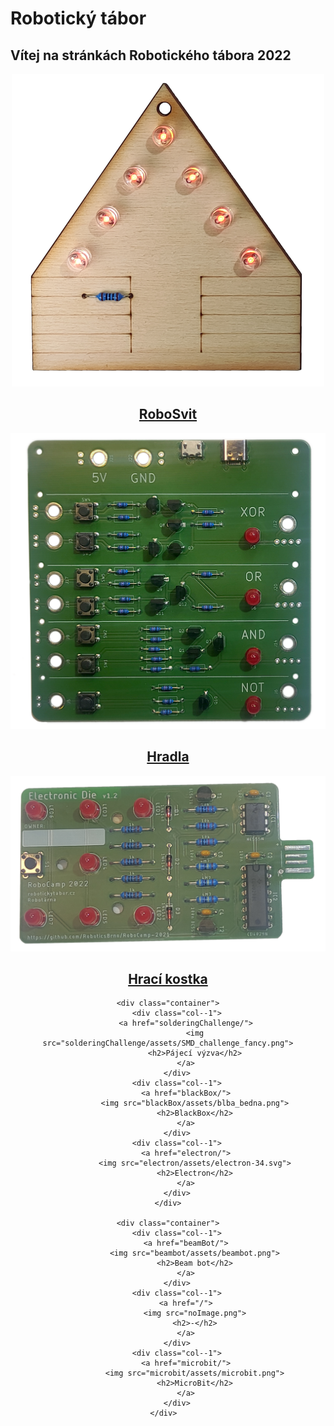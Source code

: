 # Robotický tábor

## Vítej na stránkách Robotického tábora 2022

<div align="center">
    <div class="container">
        <div class="col--1">
            <a href="roboSvit/">
                <img src="roboSvit/assets/roboSvit-propag/photo/roboSvit-propag-04.png">
                <h2>RoboSvit</h2>
            </a>
        </div>
        <div class="col--1">
            <a href="hradla/">
                <img src="hradla/photo/hradla-propag-00.png">
                <h2>Hradla</h2>
            </a>
        </div>
        <div class="col--1">
            <a href="electronicDie/">
                <img src="electronicDie/assets/fancy/Electronic_dice-02.png">
                <h2>Hrací kostka</h2>
            </a>
        </div>
    </div>

    <div class="container">
        <div class="col--1">
            <a href="solderingChallenge/">
                <img src="solderingChallenge/assets/SMD_challenge_fancy.png">
                <h2>Pájecí výzva</h2>
            </a>
        </div>
        <div class="col--1">
            <a href="blackBox/">
                <img src="blackBox/assets/blba_bedna.png">
                <h2>BlackBox</h2>
            </a>
        </div>
        <div class="col--1">
            <a href="electron/">
                <img src="electron/assets/electron-34.svg">
                <h2>Electron</h2>
            </a>
        </div>
    </div>

    <div class="container">
        <div class="col--1">
            <a href="beamBot/">
                <img src="beambot/assets/beambot.png">
                <h2>Beam bot</h2>
            </a>
        </div>
        <div class="col--1">
            <a href="/">
                <img src="noImage.png">
                <h2>-</h2>
            </a>
        </div>
        <div class="col--1">
            <a href="microbit/">
                <img src="microbit/assets/microbit.png">
                <h2>MicroBit</h2>
            </a>
        </div>
    </div>	


 
</div>